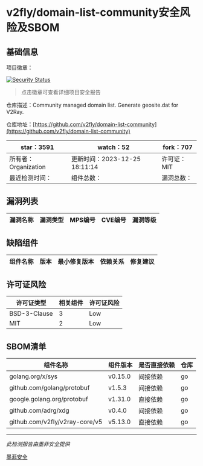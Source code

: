 # v2fly/domain-list-community安全风险及SBOM

## 基础信息

项目徽章：

[![Security Status](https://www.murphysec.com/platform3/v31/badge/1739353815984975872.svg)](https://www.murphysec.com/console/report/1713621122511667200/1739353815984975872)

> 点击徽章可查看详细项目安全报告

仓库描述：Community managed domain list. Generate geosite.dat for V2Ray.

仓库地址：[https://github.com/v2fly/domain-list-community](https://github.com/v2fly/domain-list-community)

| star：3591 | watch：52 | fork：707 |
| ----------- | -------------- | ------------ |
| 所有者：Organization | 更新时间：2023-12-25 18:11:14 | 许可证：MIT |
| 最近检测时间： | 组件总数： | 漏洞总数： |




## 漏洞列表

| 漏洞名称 | 漏洞类型 | MPS编号 | CVE编号 | 漏洞等级 |
| ------- | ------ | ------- | ------ | ----- |





## 缺陷组件

| 组件名称 | 版本 | 最小修复版本 | 依赖关系 | 修复建议 |
| -------- | ---- | ------------ | -------- | -------- |





## 许可证风险

| 许可证类型 | 相关组件 | 许可证风险 |
| ---------- | -------- | ---------- |
|BSD-3-Clause|3|Low|
|MIT|2|Low|




## SBOM清单

| 组件名称 | 组件版本 | 是否直接依赖 | 仓库 |
| -------- | -------- | ------------ | ---- |
|golang.org/x/sys|v0.15.0|间接依赖|go|
|github.com/golang/protobuf|v1.5.3|间接依赖|go|
|google.golang.org/protobuf|v1.31.0|直接依赖|go|
|github.com/adrg/xdg|v0.4.0|间接依赖|go|
|github.com/v2fly/v2ray-core/v5|v5.13.0|直接依赖|go|


------

*此检测报告由墨菲安全提供*

[墨菲安全](www.murphysec.com)